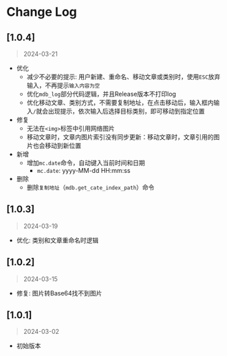 # Change Log

## [1.0.4] 
> 2024-03-21
- 优化
    - 减少不必要的提示: 用户新建、重命名、移动文章或类别时，使用`ESC`放弃输入，不再提示`输入内容为空`
    - 优化`mdb_log`部分代码逻辑，并且Release版本不打印log
    - 优化移动文章、类别方式，不需要复制地址，在点击移动后，输入框内输入`/`就会出现提示，依次输入后选择目标类别，即可移动到指定位置
- 修复
    - 无法在`<img>`标签中引用网络图片
    - 移动文章时，文章内图片索引没有同步更新：移动文章时，文章引用的图片也会移动到新位置
- 新增
    - 增加`mc.date`命令，自动键入当前时间和日期
        - `mc.date`: yyyy-MM-dd HH:mm:ss
- 删除
    - 删除`复制地址`（`mdb.get_cate_index_path`）命令

## [1.0.3] 
> 2024-03-19
- 优化: 类别和文章重命名时逻辑

## [1.0.2] 
> 2024-03-15
- 修复: 图片转Base64找不到图片

## [1.0.1] 
> 2024-03-02
- 初始版本